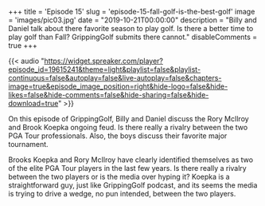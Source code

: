 +++
title = 'Episode 15'
slug = 'episode-15-fall-golf-is-the-best-golf'
image = 'images/pic03.jpg'
date = "2019-10-21T00:00:00"
description = "Billy and Daniel talk about there favorite season to play golf. Is there a better time to play golf than Fall? GrippingGolf submits there cannot."
disableComments = true
+++

{{< audio "https://widget.spreaker.com/player?episode_id=19615241&theme=light&playlist=false&playlist-continuous=false&autoplay=false&live-autoplay=false&chapters-image=true&episode_image_position=right&hide-logo=false&hide-likes=false&hide-comments=false&hide-sharing=false&hide-download=true" >}}


On this episode of GrippingGolf, Billy and Daniel discuss the Rory McIlroy and Brook Koepka ongoing feud. Is there really a rivalry between the two PGA Tour professionals. Also, the boys discuss their favorite major tournament.

Brooks Koepka and Rory McIlroy have clearly identified themselves as two of the elite PGA Tour players in the last few years. Is there really a rivalry between the two players or is the media over hyping it? Koepka is a straightforward guy, just like GrippingGolf podcast, and its seems the media is trying to drive a wedge, no pun intended, between the two players.


